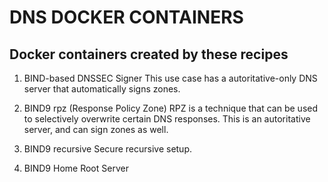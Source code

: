 # DNS DOCKER CONTAINERS

## Docker containers created by these recipes

1. BIND-based DNSSEC Signer
This use case has a autoritative-only DNS server that automatically signs zones.

2. BIND9 rpz (Response Policy Zone)
RPZ is a technique that can be used to selectively overwrite certain DNS responses. This is an autoritative server, and can sign zones as well.

3. BIND9 recursive
Secure recursive setup.

4. BIND9 Home Root Server
